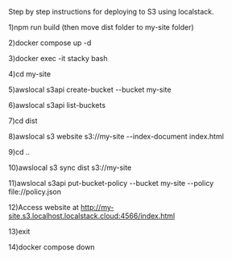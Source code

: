 Step by step instructions for deploying to S3 using localstack.

1)npm run build (then move dist folder to my-site folder)

2)docker compose up -d

3)docker exec -it stacky bash

4)cd my-site

5)awslocal s3api create-bucket --bucket my-site

6)awslocal s3api list-buckets

7)cd dist

8)awslocal s3 website s3://my-site --index-document index.html

9)cd ..

10)awslocal s3 sync dist s3://my-site

11)awslocal s3api put-bucket-policy --bucket my-site --policy file://policy.json

12)Access website at http://my-site.s3.localhost.localstack.cloud:4566/index.html

13)exit

14)docker compose down
